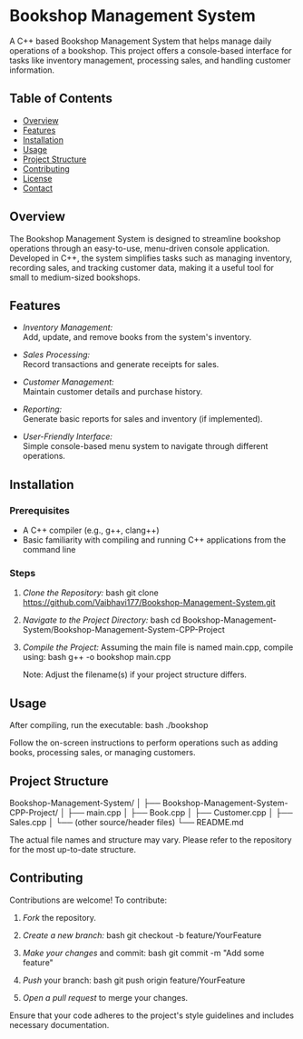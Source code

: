 # Bookshop Management System

A C++ based Bookshop Management System that helps manage daily operations of a bookshop. This project offers a console-based interface for tasks like inventory management, processing sales, and handling customer information.

## Table of Contents

- [Overview](#overview)
- [Features](#features)
- [Installation](#installation)
- [Usage](#usage)
- [Project Structure](#project-structure)
- [Contributing](#contributing)
- [License](#license)
- [Contact](#contact)

## Overview

The Bookshop Management System is designed to streamline bookshop operations through an easy-to-use, menu-driven console application. Developed in C++, the system simplifies tasks such as managing inventory, recording sales, and tracking customer data, making it a useful tool for small to medium-sized bookshops.

## Features

- *Inventory Management:*  
  Add, update, and remove books from the system's inventory.

- *Sales Processing:*  
  Record transactions and generate receipts for sales.

- *Customer Management:*  
  Maintain customer details and purchase history.

- *Reporting:*  
  Generate basic reports for sales and inventory (if implemented).

- *User-Friendly Interface:*  
  Simple console-based menu system to navigate through different operations.

## Installation

### Prerequisites

- A C++ compiler (e.g., g++, clang++)
- Basic familiarity with compiling and running C++ applications from the command line

### Steps

1. *Clone the Repository:*
   bash
   git clone https://github.com/Vaibhavi177/Bookshop-Management-System.git
   

2. *Navigate to the Project Directory:*
   bash
   cd Bookshop-Management-System/Bookshop-Management-System-CPP-Project
   

3. *Compile the Project:*
   Assuming the main file is named main.cpp, compile using:
   bash
   g++ -o bookshop main.cpp
   
   Note: Adjust the filename(s) if your project structure differs.

## Usage

After compiling, run the executable:
bash
./bookshop

Follow the on-screen instructions to perform operations such as adding books, processing sales, or managing customers.

## Project Structure


Bookshop-Management-System/
│
├── Bookshop-Management-System-CPP-Project/
│   ├── main.cpp
│   ├── Book.cpp
│   ├── Customer.cpp
│   ├── Sales.cpp
│   └── (other source/header files)
└── README.md

The actual file names and structure may vary. Please refer to the repository for the most up-to-date structure.

## Contributing

Contributions are welcome! To contribute:

1. *Fork* the repository.
2. *Create a new branch:*
   bash
   git checkout -b feature/YourFeature
   
3. *Make your changes* and commit:
   bash
   git commit -m "Add some feature"
   
4. *Push* your branch:
   bash
   git push origin feature/YourFeature
   
5. *Open a pull request* to merge your changes.

Ensure that your code adheres to the project's style guidelines and includes necessary documentation.
